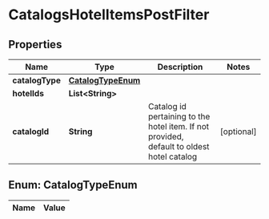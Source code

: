 

# CatalogsHotelItemsPostFilter

## Properties

Name | Type | Description | Notes
------------ | ------------- | ------------- | -------------
**catalogType** | [**CatalogTypeEnum**](#CatalogTypeEnum) |  | 
**hotelIds** | **List&lt;String&gt;** |  | 
**catalogId** | **String** | Catalog id pertaining to the hotel item. If not provided, default to oldest hotel catalog |  [optional]


## Enum: CatalogTypeEnum

Name | Value
---- | -----




